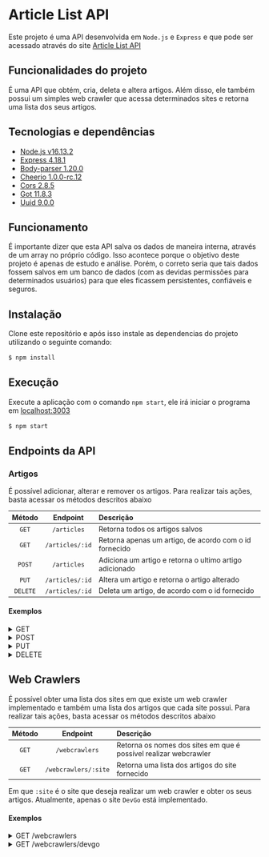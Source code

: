 # Article List API

Este projeto é uma API desenvolvida em `Node.js` e `Express` e que pode ser acessado através do site [Article List API](https://article-list-api.onrender.com)

## Funcionalidades do projeto

É uma API que obtém, cria, deleta e altera artigos. Além disso, ele também possui um simples web crawler que acessa determinados sites e retorna uma lista dos seus artigos.

## Tecnologias e dependências

-   [Node.js v16.13.2](https://nodejs.org/en/)
-   [Express 4.18.1](https://expressjs.com/pt-br/)
-   [Body-parser 1.20.0](https://www.npmjs.com/package/body-parser)
-   [Cheerio 1.0.0-rc.12](https://cheerio.js.org)
-   [Cors 2.8.5](https://www.npmjs.com/package/cors)
-   [Got 11.8.3](https://www.npmjs.com/package/got)
-   [Uuid 9.0.0](https://www.npmjs.com/package/uuid)

## Funcionamento

É importante dizer que esta API salva os dados de maneira interna, através de um array no próprio código. Isso acontece porque o objetivo deste projeto é apenas de estudo e análise. Porém, o correto seria que tais dados fossem salvos em um banco de dados (com as devidas permissões para determinados usuários) para que eles ficassem persistentes, confiáveis e seguros.

## Instalação

Clone este repositório e após isso instale as dependencias do projeto utilizando o seguinte comando:

```sh
$ npm install
```

## Execução

Execute a aplicação com o comando `npm start`, ele irá iniciar o programa em [localhost:3003](http://localhost:3003)

```sh
$ npm start
```

## Endpoints da API

### Artigos

É possível adicionar, alterar e remover os artigos. Para realizar tais ações, basta acessar os métodos descritos abaixo

|  Método  |    Endpoint     | Descrição                                               |
| :------: | :-------------: | :------------------------------------------------------ |
|  `GET`   |   `/articles`   | Retorna todos os artigos salvos                         |
|  `GET`   | `/articles/:id` | Retorna apenas um artigo, de acordo com o id fornecido  |
|  `POST`  |   `/articles`   | Adiciona um artigo e retorna o ultimo artigo adicionado |
|  `PUT`   | `/articles/:id` | Altera um artigo e retorna o artigo alterado            |
| `DELETE` | `/articles/:id` | Deleta um artigo, de acordo com o id fornecido          |

#### Exemplos

<details>
  <summary>GET</summary>
  
  - Request
  
  ```
  localhost:3003/articles ou https://article-list-api.onrender.com/articles
  ```
  - Response
  ```
  [
    {
      "id":"d6e17e23-010b-4177-b519-7a87a5d1876f",
      "titulo":"O que são testes automatizados",
      "link":"https://devgo.com.br/o-que-sao-testes-automatizados",
      "data":"2022-09-18T21:52:55.108Z"
    }
  ]
  ```
</details>

<details>
  <summary>POST</summary>
  
  - Request
  
  Para realizar um POST, utilize um software como o [Postman](https://www.postman.com) e observe a imagem abaixo:

![post](readme_images/post.png "post")

Atenção para o fato de que no Body o formato a ser usado é o `x-www-form-urlencoded` e de que os atributos `titulo` e `link` são obrigatórios.

O URL pode ser um dos dois:

```
localhost:3003/articles:id ou https://article-list-api.onrender.com/articles
```

-   Response

```
{
    "id": "0ed15894-59b5-4857-8730-287b522cebc7",
    "titulo": "Um novo artigo",
    "link": "https://example.com",
    "data": "2022-09-24T21:47:20.018Z"
}
```

</details>

<details>
  <summary>PUT</summary>
  
  - Request
  
  Para realizar um PUT, utilize um software como o [Postman](https://www.postman.com) e observe a imagem abaixo:

![post](readme_images/put.png "post")

Atenção para o fato de que no Body o formato a ser usado é o `x-www-form-urlencoded`

O URL pode ser um dos dois:

```
localhost:3003/articles/:id ou https://article-list-api.onrender.com/articles/:id
```

Em que o `:id` é o id do artigo a ser modificado

-   Response

```
{
    "id": "0ed15894-59b5-4857-8730-287b522cebc7",
    "titulo": "Um novo artigo parte 2",
    "link": "https://example2.com",
    "data": "2022-09-24T21:47:20.018Z"
}
```

</details>

<details>
  <summary>DELETE</summary>
  
  - Request
  
  Para realizar um DELETE, utilize um software como o [Postman](https://www.postman.com) e observe a imagem abaixo:

![post](readme_images/delete.png "post")

O URL pode ser um dos dois:

```
localhost:3003/articles/:id ou https://article-list-api.onrender.com/articles/:id
```

Em que o `:id` é o id do artigo a ser deletado

-   Response

```
The article was sucessfully deleted
```

</details>

## Web Crawlers

É possível obter uma lista dos sites em que existe um web crawler implementado e também uma lista dos artigos que cada site possui. Para realizar tais ações, basta acessar os métodos descritos abaixo

| Método |       Endpoint       | Descrição                                                        |
| :----: | :------------------: | :--------------------------------------------------------------- |
| `GET`  |    `/webcrawlers`    | Retorna os nomes dos sites em que é possível realizar webcrawler |
| `GET`  | `/webcrawlers/:site` | Retorna uma lista dos artigos do site fornecido                  |

Em que `:site` é o site que deseja realizar um web crawler e obter os seus artigos. Atualmente, apenas o site `DevGo` está implementado.

#### Exemplos

<details>
  <summary>GET /webcrawlers</summary>
  
  - Request
  
  ```
  localhost:3003/webcrawlers ou https://article-list-api.onrender.com/webcrawlers
  ```
  - Response
  ```
  [
      {
          "nome": "DevGo"
      }
  ]
  ```
</details>

<details>
  <summary>GET /webcrawlers/devgo</summary>
  
  - Request
  
  ```
  localhost:3003/webcrawlers/devgo ou https://article-list-api.onrender.com/webcrawlers/devgo
  ```
  - Response
  ```
  [
      {
          "titulo": "O que são testes automatizados",
          "link": "https://devgo.com.br/o-que-sao-testes-automatizados"
      },
      {
          "titulo": "Como fazemos o Gitflow",
          "link": "https://devgo.com.br/como-fazemos-o-gitflow"
      },
      {
          "titulo": "O que é Atomic Design",
          "link": "https://devgo.com.br/o-que-e-atomic-design"
      },
      .
      .
      .
  ]
  ```
</details>
